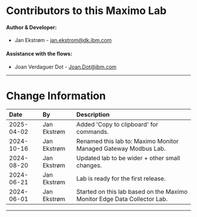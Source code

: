 
# Contributors to this Maximo Lab

#### Author & Developer:

- Jan Ekstrøm - <jan.ekstrom@dk.ibm.com>

#### Assistance with the flows:

- Joan Verdaguer Dot - Joan.Dot@ibm.com

---

# Change Information

|Date     |By             | Description                                           |
|:--------|:--------------|:------------------------------------------------------|
|2025-04-02|Jan Ekstrøm   |Added 'Copy to clipboard' for commands.                |
|2024-10-16|Jan Ekstrøm|Renamed this lab to: Maximo Monitor Managed Gateway Modbus Lab. |
|2024-08-20|Jan Ekstrøm|Updated lab to be wider + other small changes.            |
|2024-06-21|Jan Ekstrøm|Lab is ready for the first release.                       |
|2024-06-01|Jan Ekstrøm|Started on this lab based on the Maximo Monitor Edge Data Collector Lab. |


---
